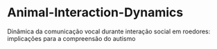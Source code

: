 # Animal-Interaction-Dynamics
Dinâmica da comunicação vocal durante interação social em roedores: implicações para a compreensão do autismo
